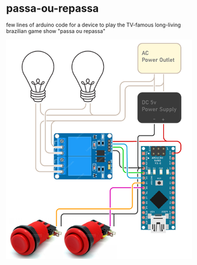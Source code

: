 # passa-ou-repassa
few lines of arduino code for a device to play the TV-famous long-living brazilian game show "passa ou repassa"

![schematics](schematics.png)